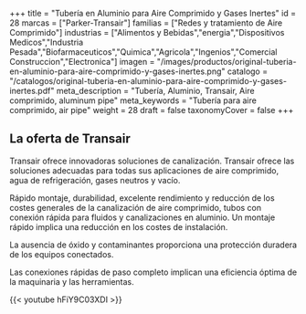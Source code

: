 +++
title = "Tubería en Aluminio para Aire Comprimido y Gases Inertes"
id = 28
marcas = ["Parker-Transair"]
familias = ["Redes y tratamiento de Aire Comprimido"]
industrias = ["Alimentos y Bebidas","energia","Dispositivos Medicos","Industria Pesada","Biofarmaceuticos","Quimica","Agricola","Ingenios","Comercial Construccion","Electronica"]
imagen = "/images/productos/original-tuberia-en-aluminio-para-aire-comprimido-y-gases-inertes.png"
catalogo = "/catalogos/original-tuberia-en-aluminio-para-aire-comprimido-y-gases-inertes.pdf"
meta_description = "Tubería, Aluminio, Transair, Aire comprimido, aluminum pipe"
meta_keywords = "Tubería para aire comprimido, air pipe"
weight = 28
draft = false
taxonomyCover = false
+++
## La oferta de Transair

Transair ofrece innovadoras soluciones de canalización. Transair ofrece las soluciones adecuadas para todas sus aplicaciones de aire comprimido, agua de refrigeración, gases neutros y vacío. 

Rápido montaje, durabilidad, excelente rendimiento y reducción de los costes generales de la canalización de aire comprimido, tubos con conexión rápida para fluidos y canalizaciones en aluminio. Un montaje rápido implica una reducción en los costes de instalación. 

La ausencia de óxido y contaminantes proporciona una protección duradera de los equipos conectados. 

Las conexiones rápidas de paso completo implican una eficiencia óptima de la maquinaria y las herramientas.

{{< youtube hFiY9C03XDI >}}